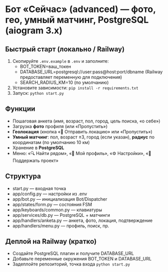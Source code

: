 # Бот «Сейчас» (advanced) — фото, гео, умный матчинг, PostgreSQL (aiogram 3.x)

## Быстрый старт (локально / Railway)
1) Скопируйте `.env.example` в `.env` и заполните:
   - BOT_TOKEN=ваш_токен
   - DATABASE_URL=postgresql://user:pass@host:port/dbname   (Railway предоставляет переменную для подключения)
   - SEARCH_RADIUS_KM=10  (по умолчанию)
2) Установите зависимости: `pip install -r requirements.txt`
3) Запуск: `python start.py`

## Функции
- Пошаговая анкета (имя, возраст, пол, город, цель поиска, «о себе»)
- Загрузка **фото** профиля (или «Пропустить»)
- **Геолокация** (кнопка «📍 Отправить локацию» или «Пропустить»)
- **Умный матчинг**: пол, возраст ±3, город (если указан), **радиус** по координатам (по умолчанию 10 км)
- Хранение в **PostgreSQL**
- Меню: «🔍 Найти рядом», «👤 Мой профиль», «⚙️ Настройки», «💖 Поддержать проект»

## Структура
- start.py — входная точка
- app/config.py — настройки из .env
- app/bot.py — инициализация Bot/Dispatcher
- app/states/form.py — состояния FSM
- app/keyboards/common.py — клавиатуры
- app/services/db.py — PostgreSQL + матчинги
- app/handlers/anketa.py — анкета, фото, локация, подтверждение
- app/handlers/menu.py — профиль, поиск, пр.

## Деплой на Railway (кратко)
- Создайте PostgreSQL плагин и получите DATABASE_URL
- Добавьте переменные окружения BOT_TOKEN и DATABASE_URL
- Задеплойте репозиторий, точка входа `python start.py`
